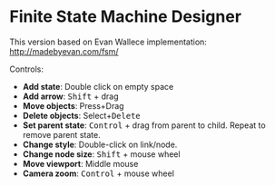 # Finite State Machine Designer
This version based on Evan Wallece implementation: http://madebyevan.com/fsm/

Controls:
* **Add state**: Double click on empty space
* **Add arrow**: <kbd>Shift</kbd> + drag
* **Move objects**: Press+Drag
* **Delete objects**: Select+<kbd>Delete</kbd>
* **Set parent state**: <kbd>Control</kbd> + drag from parent to child. Repeat to remove parent state.
* **Change style**: Double-click on link/node.
* **Change node size**: <kbd>Shift</kbd> + mouse wheel
* **Move viewport**: Middle mouse
* **Camera zoom**: <kbd>Control</kbd> + mouse wheel